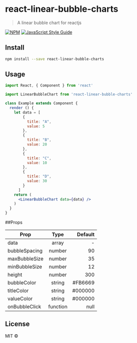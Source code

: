 # react-linear-bubble-charts

> A linear bubble chart for reactjs

[![NPM](https://img.shields.io/npm/v/react-linear-bubble-charts.svg)](https://www.npmjs.com/package/react-linear-bubble-charts) [![JavaScript Style Guide](https://img.shields.io/badge/code_style-standard-brightgreen.svg)](https://standardjs.com)

## Install

```bash
npm install --save react-linear-bubble-charts
```

## Usage

```jsx
import React, { Component } from 'react'

import LinearBubbleChart from 'react-linear-bubble-charts'

class Example extends Component {
  render () {
    let data = [
        {
          title: "A",
          value: 5
        },
        {
          title: "B",
          value: 20
        },
        {
          title: "C",
          value: 10
        },
        {
          title: "D",
          value: 30
        }
      ]
    return (
      <LinearBubbleChart data={data} />
    )
  }
}
```

##Props

| Prop          | Type          | Default|
| ------------- |:-------------:| -----:|
| data      | array | - |
| bubbleSpacing      | number      |90|
| maxBubbleSize | number      |35|
| minBubbleSize | number      |12|
| height | number      |300|
| bubbleColor | string      |#FB6669|
| titleColor | string      |#000000|
| valueColor | string      |#000000|
| onBubbleClick | function      |null|

## License

MIT © [](https://github.com/)
